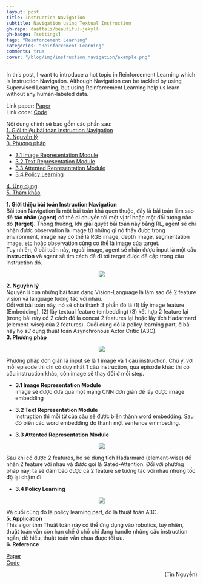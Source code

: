 ```yaml
---
layout: post
title: Instruction Navigation
subtitle: Navigation using Textual Instruction
gh-repo: daattali/beautiful-jekyll
gh-badge: [settings]
tags: "Reinforcement Learning"
categories: "Reinforcement Learning"
comments: true
cover: "/blog/img/instruction_navigation/example.png"
---
```

In this post, I want to introduce a hot topic in Reinforcement Learning which is Instruction Navigation. Although Navigation can be tackled by using Supervised Learning, but using Reinforcement Learning help us learn without any human-labeled data.

Link paper: [Paper](https://arxiv.org/abs/1706.07230)<br/>
Link code: [Code](https://github.com/devendrachaplot/DeepRL-Grounding)

Nội dung chính sẽ bao gồm các phần sau:<br/>
<a href="#1. Giới thiệu bài toán Instruction Navigation">1. Giới thiệu bài toàn Instruction Navigation</a> <br/>
<a href="#2. Nguyên lý">2. Nguyên lý</a> <br/>
<a href="#3. Phương pháp">3. Phương pháp</a> <br/>
* <a href="#3.1 Image Representation Module">3.1 Image Representation Module</a> <br/>
* <a href="#3.2 Text Representation Module">3.2 Text Representation Module</a> <br/>
* <a href="#3.3 Attented Representation Module">3.3 Attented Representation Module</a> <br/>
* <a href="#3.4 Policy Learning">3.4 Policy Learning</a> <br/>

<a href="#4. Ứng dụng">4. Ứng dụng</a> <br/>
<a href="#5. Tham khảo">5. Tham khảo</a> <br/>

<section id="1. Giới thiệu bài toán Instruction Navigation">
<b>1. Giới thiệu bài toán Instruction Navigation</b>
</section>
Bài toán Navigation là một bài toán khá quen thuộc, đây là bài toán làm sao để  <b>tác nhân (agent)</b> có thể di chuyển tới một vị trí hoặc một đối tượng nào đó <b>(target)</b>. Thông thường, khi giải quyết bài toán này bằng RL, agent sẽ chỉ nhận được observation là image từ những gì nó thấy được trong environment, image này có thể là RGB image, depth image, segmentation image, etc hoặc observation cũng có thể là image của target.<br/>
Tuy nhiên, ở bài toán này, ngoài image, agent sẽ nhận được input là một câu <b>instruction</b> và agent sẽ tìm cách để đi tới target được đề cập trong câu instruction đó.<br/>
<p align="center">
  <img src="/blog/img/instruction_navigation/instruction_robot_navigation.gif">
</p>

<section id="2. Nguyên lý">
<b>2. Nguyên lý</b>
</section>
Nguyên lí của những bài toán dạng Vision-Language là làm sao để 2 feature vision và language tương tác với nhau.<br/>
Đối với bài toán này, nó sẽ chia thành 3 phần đó là (1) lấy image feature (Embedding), (2) lấy textual feature (embedding) (3) kết hợp 2 feature lại (trong bài này có 2 cách đó là concat 2 features lại hoặc lấy tích Hadarmard (element-wise) của 2 features). Cuối cùng đó là policy learning part, ở bài này họ sử dụng thuật toán Asynchronous Actor Critic (A3C).

<section id="3. Phương pháp">
<b>3. Phương pháp</b>
</section>
<p align="center">
  <img src="/blog/img/instruction_navigation/pp.png">
</p>
Phương pháp đơn giản là input sẽ là 1 image và 1 câu instruction. Chú ý, với mỗi episode thì chỉ có duy nhất 1 câu instruction, qua episode khác thì có câu instruction khác, còn image sẽ thay đổi ở mỗi step.

* <b>3.1 Image Representation Module</b><br/>
Image sẽ được đưa qua một mạng CNN đơn giản để lấy được image embedding

* <b>3.2 Text Representation Module</b><br/>
Instruction thì mỗi từ của câu sẽ được biến thành word embedding. Sau đó biến các word embedding đó thành một sentence emmbeding.

* <b>3.3 Attented Representation Module</b><br/>
<p align="center">
  <img src="/blog/img/instruction_navigation/attention.png">
</p>
Sau khi có được 2 features, họ sẽ dùng tích Hadarmard (element-wise) để nhân 2 feature với nhau và được gọi là Gated-Attention. Đối với phương pháp này, ta sẽ đảm bảo được cả 2 feature sẽ tương tác với nhau nhưng tốc độ lại chậm đi.

* <b>3.4 Policy Learning</b><br/>
<p align="center">
  <img src="/blog/img/instruction_navigation/policy.png">
</p>
Và cuối cùng đó là policy learning part, đó là thuật toán A3C.

<section id="4. Application">
<b>5. Application</b>
</section>
This algorithm Thuật toán này có thể ứng dụng vào robotics, tuy nhiên, thuật toán vẫn còn hạn chế ở chỗ chỉ đang handle những câu instruction ngắn, dễ hiểu, thuật toán vẫn chưa được tối ưu.

<section id="5. Reference">
<b>6. Reference</b>
</section>

[Paper](https://arxiv.org/abs/1706.07230)<br/>
[Code](https://github.com/devendrachaplot/DeepRL-Grounding)

<div style="text-align: right"> (Tín Nguyễn) </div>